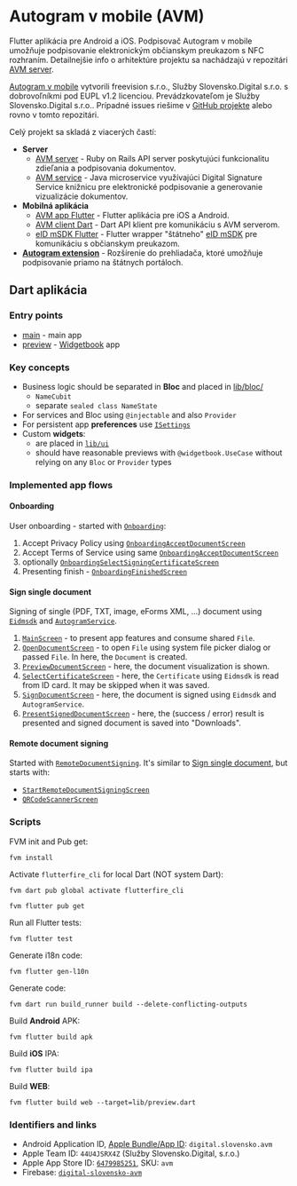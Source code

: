 # Autogram v mobile (AVM)

Flutter aplikácia pre Android a iOS. Podpisovač Autogram v mobile umožňuje podpisovanie elektronickým občianskym preukazom s NFC rozhraním. Detailnejšie info o arhitektúre projektu sa nachádzajú v repozitári [AVM server](https://github.com/slovensko-digital/avm-server).

[Autogram v mobile](https://sluzby.slovensko.digital/autogram-v-mobile/) vytvorili freevision s.r.o., Služby Slovensko.Digital s.r.o. s dobrovoľníkmi pod EUPL v1.2 licenciou. Prevádzkovateľom je Služby Slovensko.Digital s.r.o.. Prípadné issues riešime v [GitHub projekte](https://github.com/orgs/slovensko-digital/projects/5) alebo rovno v tomto repozitári.

Celý projekt sa skladá z viacerých častí:
- **Server**
  - [AVM server](https://github.com/slovensko-digital/avm-server) - Ruby on Rails API server poskytujúci funkcionalitu zdieľania a podpisovania dokumentov.
  - [AVM service](https://github.com/slovensko-digital/avm-service) - Java microservice využívajúci Digital Signature Service knižnicu pre elektronické podpisovanie a generovanie vizualizácie dokumentov.
- **Mobilná aplikácia**
  - [AVM app Flutter](https://github.com/slovensko-digital/avm-app-flutter) - Flutter aplikácia pre iOS a Android.
  - [AVM client Dart](https://github.com/slovensko-digital/avm-client-dart) - Dart API klient pre komunikáciu s AVM serverom.
  - [eID mSDK Flutter](https://github.com/slovensko-digital/eidmsdk-flutter) - Flutter wrapper "štátneho" [eID mSDK](https://github.com/eIDmSDK) pre komunikáciu s občianskym preukazom.
- [**Autogram extension**](https://github.com/slovensko-digital/autogram-extension) - Rozšírenie do prehliadača, ktoré umožňuje podpisovanie priamo na štátnych portáloch.


## Dart aplikácia
### Entry points

- [main](lib/main.dart) - main app
- [preview](lib/preview.dart) - [Widgetbook](https://www.widgetbook.io/blog/getting-started) app

### Key concepts

- Business logic should be separated in **Bloc** and placed in [lib/bloc/](lib/bloc)
  - `NameCubit`
  - separate `sealed class NameState`
- For services and Bloc using `@injectable` and also `Provider`
- For persistent app **preferences** use [`ISettings`](lib/data/settings.dart)
- Custom **widgets**:
  - are placed in [`lib/ui`](lib/ui)
  - should have reasonable previews with `@widgetbook.UseCase` without relying on any `Bloc` or `Provider` types

### Implemented app flows

#### Onboarding

User onboarding - started with [`Onboarding`](lib/ui/onboarding.dart):

1. Accept Privacy Policy using [`OnboardingAcceptDocumentScreen`](lib/ui/screens/onboarding_accept_document_screen.dart)
2. Accept Terms of Service using same [`OnboardingAcceptDocumentScreen`](lib/ui/screens/onboarding_accept_document_screen.dart)  
3. optionally [`OnboardingSelectSigningCertificateScreen`](lib/ui/screens/onboarding_select_signing_certificate_screen.dart)
4. Presenting finish - [`OnboardingFinishedScreen`](lib/ui/screens/onboarding_finished_screen.dart)

#### Sign single document

Signing of single (PDF, TXT, image, eForms XML, ...) document using
[`Eidmsdk`](../eidmsdk_flutter/lib/eidmsdk.dart) and
[`AutogramService`](../autogram_sign/lib/src/iautogram_service.dart).

1. [`MainScreen`](lib/ui/screens/main_screen.dart) - to present app features and consume shared
   `File`.
2. [`OpenDocumentScreen`](lib/ui/screens/open_document_screen.dart) - to open `File` using system
   file picker dialog or passed `File`.
   In here, the `Document` is created.
3. [`PreviewDocumentScreen`](lib/ui/screens/preview_document_screen.dart) - here, the document
  visualization is shown.
4. [`SelectCertificateScreen`](lib/ui/screens/select_certificate_screen.dart) - here, the
   `Certificate` using `Eidmsdk` is read from ID card. It may be skipped when it was saved.
5. [`SignDocumentScreen`](lib/ui/screens/sign_document_screen.dart) - here, the document is signed
   using `Eidmsdk` and `AutogramService`.
6. [`PresentSignedDocumentScreen`](lib/ui/screens/present_signed_document_screen.dart) - here, the
   (success / error) result is presented and signed document is saved into "Downloads".

#### Remote document signing

Started with [`RemoteDocumentSigning`](lib/ui/remote_document_signing.dart).
It's similar to [Sign single document](#sign-single-document), but starts with:

- [`StartRemoteDocumentSigningScreen`](lib/ui/screens/start_remote_document_signing_screen.dart)
- [`QRCodeScannerScreen`](lib/ui/screens/qr_code_scanner_screen.dart)

### Scripts

FVM init and Pub get:

```shell
fvm install
```

Activate `flutterfire_cli` for local Dart (NOT system Dart):

```shell
fvm dart pub global activate flutterfire_cli
```

```shell
fvm flutter pub get
```

Run all Flutter tests:

```shell
fvm flutter test
```

Generate i18n code:

```shell
fvm flutter gen-l10n
```

Generate code:

```shell
fvm dart run build_runner build --delete-conflicting-outputs
```

Build **Android** APK:

```shell
fvm flutter build apk
```

Build **iOS** IPA:

```shell
fvm flutter build ipa
```

Build **WEB**:

```shell
fvm flutter build web --target=lib/preview.dart
```

### Identifiers and links

- Android Application ID, [Apple Bundle/App ID](https://developer.apple.com/account/resources/identifiers/bundleId/edit/832594XXZD): `digital.slovensko.avm`
- Apple Team ID: `44U4JSRX4Z` (Služby Slovensko.Digital, s.r.o.)
- Apple App Store ID: [`6479985251`](https://appstoreconnect.apple.com/apps/6479985251/distribution/info), SKU: `avm`
- Firebase: [`digital-slovensko-avm`](https://console.firebase.google.com/project/digital-slovensko-avm/overview)
